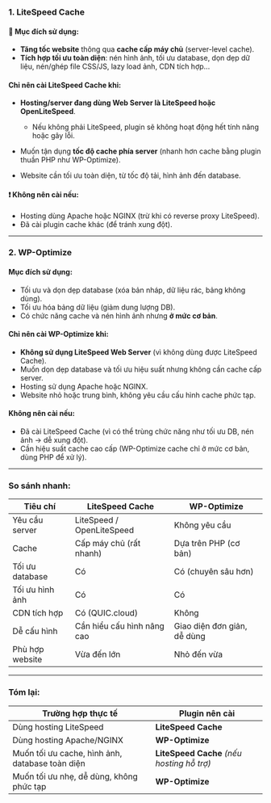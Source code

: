 

###  **1. LiteSpeed Cache**

#### 🔧 **Mục đích sử dụng:**

* **Tăng tốc website** thông qua **cache cấp máy chủ** (server-level cache).
* **Tích hợp tối ưu toàn diện**: nén hình ảnh, tối ưu database, dọn dẹp dữ liệu, nén/ghép file CSS/JS, lazy load ảnh, CDN tích hợp...

#### **Chỉ nên cài LiteSpeed Cache khi:**

* **Hosting/server đang dùng Web Server là LiteSpeed hoặc OpenLiteSpeed**.

  * Nếu không phải LiteSpeed, plugin sẽ không hoạt động hết tính năng hoặc gây lỗi.
* Muốn tận dụng **tốc độ cache phía server** (nhanh hơn cache bằng plugin thuần PHP như WP-Optimize).
* Website cần tối ưu toàn diện, từ tốc độ tải, hình ảnh đến database.

#### ❗ **Không nên cài nếu:**

* Hosting dùng Apache hoặc NGINX (trừ khi có reverse proxy LiteSpeed).
* Đã cài plugin cache khác (để tránh xung đột).

---

### **2. WP-Optimize**

#### **Mục đích sử dụng:**

* Tối ưu và dọn dẹp database (xóa bản nháp, dữ liệu rác, bảng không dùng).
* Tối ưu hóa bảng dữ liệu (giảm dung lượng DB).
* Có chức năng cache và nén hình ảnh nhưng **ở mức cơ bản**.

#### **Chỉ nên cài WP-Optimize khi:**

* **Không sử dụng LiteSpeed Web Server** (vì không dùng được LiteSpeed Cache).
* Muốn dọn dẹp database và tối ưu hiệu suất nhưng không cần cache cấp server.
* Hosting sử dụng Apache hoặc NGINX.
* Website nhỏ hoặc trung bình, không yêu cầu cấu hình cache phức tạp.

#### **Không nên cài nếu:**

* Đã cài LiteSpeed Cache (vì có thể trùng chức năng như tối ưu DB, nén ảnh → dễ xung đột).
* Cần hiệu suất cache cao cấp (WP-Optimize cache chỉ ở mức cơ bản, dùng PHP để xử lý).

---

### **So sánh nhanh:**

| Tiêu chí        | LiteSpeed Cache            | WP-Optimize                 |
| --------------- | -------------------------- | --------------------------- |
| Yêu cầu server  | LiteSpeed / OpenLiteSpeed  | Không yêu cầu               |
| Cache           | Cấp máy chủ (rất nhanh)    | Dựa trên PHP (cơ bản)       |
| Tối ưu database | Có                         | Có (chuyên sâu hơn)         |
| Tối ưu hình ảnh | Có                         | Có                          |
| CDN tích hợp    | Có (QUIC.cloud)            | Không                       |
| Dễ cấu hình     | Cần hiểu cấu hình nâng cao | Giao diện đơn giản, dễ dùng |
| Phù hợp website | Vừa đến lớn                | Nhỏ đến vừa                 |

---

### **Tóm lại:**

| Trường hợp thực tế                              | Plugin nên cài                             |
| ----------------------------------------------- | ------------------------------------------ |
| Dùng hosting LiteSpeed                          | **LiteSpeed Cache**                        |
| Dùng hosting Apache/NGINX                       | **WP-Optimize**                            |
| Muốn tối ưu cache, hình ảnh, database toàn diện | **LiteSpeed Cache** *(nếu hosting hỗ trợ)* |
| Muốn tối ưu nhẹ, dễ dùng, không phức tạp        | **WP-Optimize**                            |


